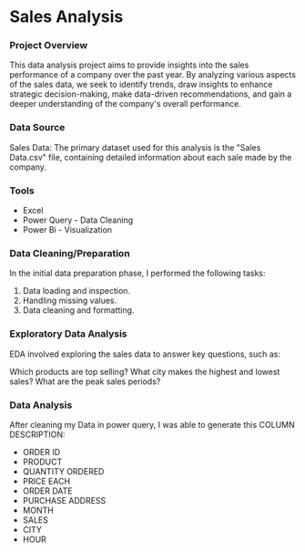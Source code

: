 # Sales Analysis

### Project Overview
This data analysis project aims to provide insights into the sales performance of a company over the past year. By analyzing various aspects of the sales data, we seek to identify trends, draw insights to enhance strategic decision-making, make data-driven recommendations, and gain a deeper understanding of the company's overall performance.

### Data Source
Sales Data: The primary dataset used for this analysis is the "Sales Data.csv" file, containing detailed information about each sale made by the company.

### Tools
- Excel
- Power Query - Data Cleaning
- Power Bi - Visualization

### Data Cleaning/Preparation
In the initial data preparation phase, I performed the following tasks:

1. Data loading and inspection.
2. Handling missing values.
3. Data cleaning and formatting.

### Exploratory Data Analysis
EDA involved exploring the sales data to answer key questions, such as:

Which products are top selling?
What city makes the highest and lowest sales?
What are the peak sales periods?

### Data Analysis
After cleaning my Data in power query, I was able to generate this COLUMN DESCRIPTION:
- ORDER ID
- PRODUCT
- QUANTITY ORDERED
- PRICE EACH
- ORDER DATE
- PURCHASE ADDRESS
- MONTH
- SALES
- CITY
- HOUR
  


